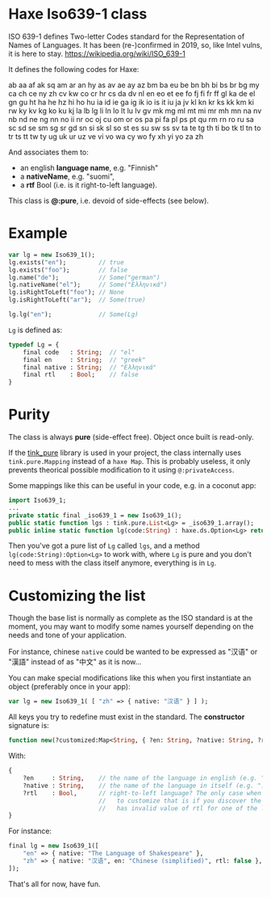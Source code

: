 # Haxe Iso639-1 class

ISO 639-1 defines Two-letter Codes standard for the Representation of Names of
Languages. It has been (re-)confirmed in 2019, so, like Intel vulns, it is here to stay. 
https://wikipedia.org/wiki/ISO_639-1

It defines the following codes for Haxe:

ab aa af ak sq am ar an hy as av ae ay az bm ba eu be bn bh bi bs br bg my ca
ch ce ny zh cv kw co cr hr cs da dv nl en eo et ee fo fj fi fr ff gl ka de el
gn gu ht ha he hz hi ho hu ia id ie ga ig ik io is it iu ja jv kl kn kr ks kk
km ki rw ky kv kg ko ku kj la lb lg li ln lo lt lu lv gv mk mg ml mt mi mr mh
mn na nv nb nd ne ng nn no ii nr oc oj cu om or os pa pi fa pl ps pt qu rm rn
ro ru sa sc sd se sm sg sr gd sn si sk sl so st es su sw ss sv ta te tg th ti
bo tk tl tn to tr ts tt tw ty ug uk ur uz ve vi vo wa cy wo fy xh yi yo za zh

And associates them to:

* an english **language name**, e.g. "Finnish"
* a **nativeName**, e.g. "suomi",
* a **rtf** Bool (i.e. is it right-to-left language).

This class is **@:pure**, i.e. devoid of side-effects (see below).

# Example 

```haxe
var lg = new Iso639_1();
lg.exists("en");         // true
lg.exists("foo");        // false
lg.name("de");           // Some("german")
lg.nativeName("el");     // Some("Ελληνικά")
lg.isRightToLeft("foo"); // None
lg.isRightToLeft("ar");  // Some(true)

lg.lg("en");             // Some(Lg)
```

`Lg` is defined as:

```haxe
typedef Lg = {
    final code   : String;  // "el"
    final en     : String;  // "greek"
    final native : String;  // "Ελληνικά"
    final rtl    : Bool;    // false
}
```

# Purity

The class is always **pure** (side-effect free). Object once built is read-only.

If the [tink_pure](https://github.com/haxetink/tink_pure) library is used in your project, the class internally uses `tink.pure.Mapping` instead of a `haxe Map`. This is probably useless, it only prevents theorical possible modification to it using `@:privateAccess`.

Some mappings like this can be useful in your code, e.g. in a coconut app:

```haxe
import Iso639_1;
...
private static final _iso639_1 = new Iso639_1();
public static function lgs : tink.pure.List<Lg> = _iso639_1.array();
public inline static function lg(code:String) : haxe.ds.Option<Lg> return _iso639_1.lg(code);
```

Then you've got a pure list of `Lg` called `lgs`, and a method `lg(code:String):Option<Lg>` to work with, where `Lg` is pure and you don't need to mess with the class itself anymore, everything is in `Lg`.

# Customizing the list

Though the base list is normally as complete as the ISO standard is at the moment, 
you may want to modify some names yourself depending on the needs and tone
of your application. 

For instance, chinese `native` could be wanted to be expressed as "汉语" or
"漢語" instead of as "中文" as it is now...

You can make special modifications like this when you first instantiate an object
(preferably once in your app):

```haxe
var lg = new Iso639_1( [ "zh" => { native: "汉语" } ] );   
```

All keys you try to redefine must exist in the standard.
The **constructor** signature is:

```haxe
function new(?customized:Map<String, { ?en: String, ?native: String, ?rtl: Bool }>)
```

With:
```haxe
{
    ?en     : String,    // the name of the language in english (e.g. "japanese“)
    ?native : String,    // the name of the language in itself (e.g. "日本語“)
    ?rtl    : Bool,      // right-to-left language? The only case when you would want 
                         //   to customize that is if you discover the current data
                         //   has invalid value of rtl for one of the languages.
}
```

For instance:

```haxe
final lg = new Iso639_1([
    "en" => { native: "The Language of Shakespeare" }, 
    "zh" => { native: "汉语", en: "Chinese (simplified)", rtl: false },
]);
```

That's all for now, have fun.
